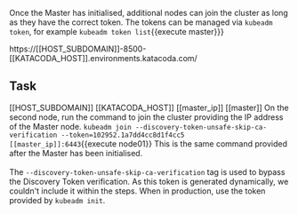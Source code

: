 Once the Master has initialised, additional nodes can join the cluster as long as they have the correct token. The tokens can be managed via `kubeadm token`, for example `kubeadm token list`{{execute master}}}


https://[[HOST_SUBDOMAIN]]-8500-[[KATACODA_HOST]].environments.katacoda.com/

## Task

[[HOST_SUBDOMAIN]]
[[KATACODA_HOST]]
[[master_ip]]
[[master]]
On the second node, run the command to join the cluster providing the IP address of the Master node.
`kubeadm join --discovery-token-unsafe-skip-ca-verification --token=102952.1a7dd4cc8d1f4cc5 [[master_ip]]:6443`{{execute node01}}
This is the same command provided after the Master has been initialised.<br>
<br>
The `--discovery-token-unsafe-skip-ca-verification` tag is used to bypass the Discovery Token verification. As this token is generated dynamically, we couldn't include it within the steps. When in production, use the token provided by `kubeadm init`.
